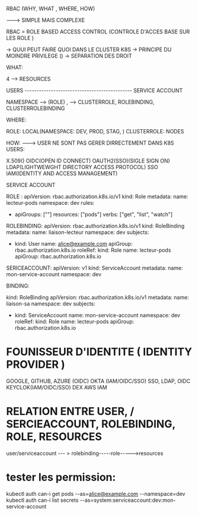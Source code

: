 RBAC (WHY, WHAT , WHERE, HOW)

---> SIMPLE MAIS COMPLEXE 

RBAC = ROLE BASED ACCESS CONTROL (CONTROLE D'ACCES BASE SUR LES ROLE )

-> QUUI PEUT FAIRE QUOI DANS LE CLUSTER K8S
-> PRINCIPE DU MOINDRE PRIVILEGE ()
-> SEPARATION DES DROIT 


WHAT: 

4 --> RESOURCES 

USERS  --------------------------------------------- SERVICE ACCOUNT 

NAMESPACE 
    --> (ROLE) , --> CLUSTERROLE, ROLEBINDING, CLUSTERROLEBINDING


WHERE: 

ROLE: LOCAL(NAMESPACE: DEV, PROD, STAG, )
CLUSTERROLE: NODES


HOW: 
---> USER NE SONT PAS GERER DIRRECTEMENT DANS K8S
USERS: 

X.509()
OIDC(OPEN ID CONNECT) OAUTH2(SSO)(SIGLE SIGN ON)
LDAP(LIGHTWEWGHT DIRECTORY ACCESS PROTOCOL)
SSO
IAM(IDENTITY AND ACCESS MANAGEMENT)


SERVICE ACCOUNT 

ROLE : 
apiVersion: rbac.authorization.k8s.io/v1
kind: Role
metadata:
  name: lecteur-pods
  namespace: dev
rules:
- apiGroups: [""]
  resources: ["pods"]
  verbs: ["get", "list", "watch"]

ROLEBINDING:
apiVersion: rbac.authorization.k8s.io/v1
kind: RoleBinding
metadata:
  name: liaison-lecteur
  namespace: dev
subjects:
- kind: User
  name: alice@example.com
  apiGroup: rbac.authorization.k8s.io
roleRef:
  kind: Role
  name: lecteur-pods
  apiGroup: rbac.authorization.k8s.io



SERICEACCOUNT:
apiVersion: v1
kind: ServiceAccount
metadata:
  name: mon-service-account
  namespace: dev


BINDING:

kind: RoleBinding
apiVersion: rbac.authorization.k8s.io/v1
metadata:
  name: liaison-sa
  namespace: dev
subjects:
- kind: ServiceAccount
  name: mon-service-account
  namespace: dev
roleRef:
  kind: Role
  name: lecteur-pods
  apiGroup: rbac.authorization.k8s.io


# FOUNISSEUR D'IDENTITE ( IDENTITY PROVIDER )

GOOGLE, GITHUB, AZURE  (OIDC)
OKTA (IAM/OIDC/SSO) SSO, LDAP, OIDC
KEYCLOK(IAM/OIDC/SSO)
DEX
AWS IAM

# RELATION ENTRE USER, / SERCIEACCOUNT, ROLEBINDING, ROLE, RESOURCES

user/serviceaccount --- > rolebinding-----role----->resources



# tester les permission:

kubectl auth can-i get pods --as=alice@example.com --namespace=dev
kubectl auth can-i list secrets --as=system:serviceaccount:dev:mon-service-account



